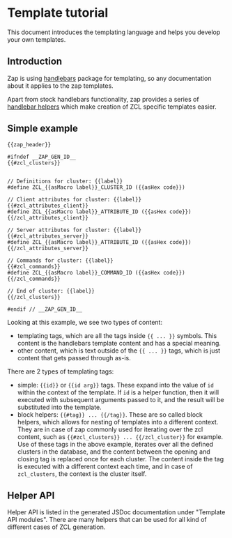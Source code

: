 # Template tutorial

This document introduces the templating language and helps you develop your own templates.

## Introduction

Zap is using [handlebars](https://handlebarsjs.com/) package for templating, so any documentation about it applies to the zap templates.

Apart from stock handlebars functionality, zap provides a series of [handlebar helpers](https://handlebarsjs.com/guide/block-helpers.html) which make creation of ZCL specific templates easier.

## Simple example

```
{{zap_header}}

#ifndef __ZAP_GEN_ID__
{{#zcl_clusters}}


// Definitions for cluster: {{label}}
#define ZCL_{{asMacro label}}_CLUSTER_ID ({{asHex code}})

// Client attributes for cluster: {{label}}
{{#zcl_attributes_client}}
#define ZCL_{{asMacro label}}_ATTRIBUTE_ID ({{asHex code}})
{{/zcl_attributes_client}}

// Server attributes for cluster: {{label}}
{{#zcl_attributes_server}}
#define ZCL_{{asMacro label}}_ATTRIBUTE_ID ({{asHex code}})
{{/zcl_attributes_server}}

// Commands for cluster: {{label}}
{{#zcl_commands}}
#define ZCL_{{asMacro label}}_COMMAND_ID ({{asHex code}})
{{/zcl_commands}}

// End of cluster: {{label}}
{{/zcl_clusters}}

#endif // __ZAP_GEN_ID__

```

Looking at this example, we see two types of content:

- templating tags, which are all the tags inside `{{ ... }}` symbols. This content is the handlebars template content and has a special meaning.
- other content, which is text outside of the `{{ ... }}` tags, which is just content that gets passed through as-is.

There are 2 types of templating tags:

- simple: `{{id}}` or `{{id arg}}` tags. These expand into the value of `id` within the context of the template. If `id` is a helper function, then it will executed with subsequent arguments passed to it, and the result will be substituted into the template.
- block helpers: `{{#tag}} ... {{/tag}}`. These are so called block helpers, which allows for nesting of templates into a different context. They are in case of zap commonly used for iterating over the zcl content, such as `{{#zcl_clusters}} ... {{/zcl_cluster}}` for example. Use of these tags in the above example, iterates over all the defined clusters in the database, and the content between the opening and closing tag is replaced once for each cluster. The content inside the tag is executed with a different context each time, and in case of `zcl_clusters`, the context is the cluster itself.

## Helper API

Helper API is listed in the generated JSDoc documentation under "Template API modules". There are many helpers that can be used for all kind of different cases of ZCL generation.
